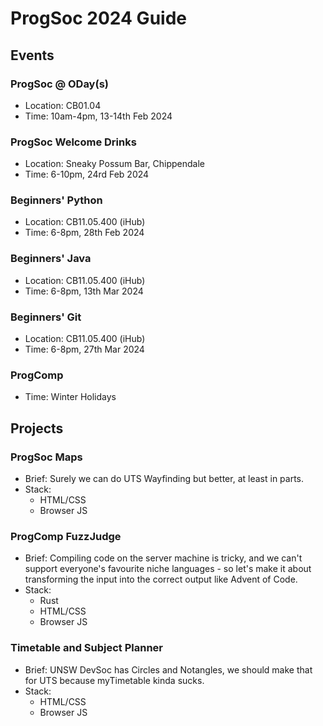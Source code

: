 # ProgSoc 2024 Guide

## Events

### ProgSoc @ ODay(s)

* Location: CB01.04
* Time: 10am-4pm, 13-14th Feb 2024

### ProgSoc Welcome Drinks

* Location: Sneaky Possum Bar, Chippendale
* Time: 6-10pm, 24rd Feb 2024

### Beginners' Python

* Location: CB11.05.400 (iHub)
* Time: 6-8pm, 28th Feb 2024

### Beginners' Java

* Location: CB11.05.400 (iHub)
* Time: 6-8pm, 13th Mar 2024

### Beginners' Git
* Location: CB11.05.400 (iHub)
* Time: 6-8pm, 27th Mar 2024

### ProgComp

* Time: Winter Holidays

## Projects

### ProgSoc Maps

* Brief: Surely we can do UTS Wayfinding but better, at least in parts.
* Stack:
    * HTML/CSS
    * Browser JS

### ProgComp FuzzJudge

* Brief: Compiling code on the server machine is tricky, and we can't support everyone's favourite niche languages - so let's make it about transforming the input into the correct output like Advent of Code.
* Stack:
    * Rust
    * HTML/CSS
    * Browser JS

### Timetable and Subject Planner

* Brief: UNSW DevSoc has Circles and Notangles, we should make that for UTS because myTimetable kinda sucks.
* Stack:
    * HTML/CSS
    * Browser JS
